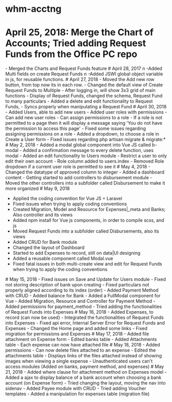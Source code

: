 # whm-acctng
# April 25, 2018: Merge the Chart of Accounts; Tried adding Request Funds from the Office PC repo
-   M e r g e d   t h e   C h a r t s   a n d   R e q u e s t   F u n d s   f e a t u r e  
 #   A p r i l   2 8 ,   2 0 1 7   \ n   - A d d e d   M u l t i   f i e l d s   o n   c r e a t e   R e q u e s t   F u n d s   \ n   - A d d e d   J S W I   g l o b a l   o b j e c t   v a r i a b l e   i n   j s ,   f o r   r e u s a b l e   f u n c t i o n s .  
 
 #   A p r i l   2 7 ,   2 0 1 8 
 -   M o v e d   t h e   A d d   n e w   r o w   b u t t o n ,   f r o m   t o p   n o w   i t s   i n   e a c h   r o w . 
 -   C h a n g e d   t h e   d e f a u l t   v i e w   o f   C r e a t e   R e q u e s t   F u n d s   t o   M u l t i p l e 
 -   A f t e r   l o g g i n g   i n ,   w i l l   s h o w   3 x 3   g r i d   o f   m a i n   f u n c t i o n s 
 -   D i s p l a y   o f   R e q u e s t   F u n d s ,   c h a n g e d   t h e   s c h e m a ,   R e q u e s t   F u n d   t o   m a n y   p a r t i c u l a r s 
  
 -   A d d e d   a   d e l e t e   a n d   e d i t   f u n c t i o n a l i t y   t o   R e q u e s t   F u n d s , 
 -   S y n c s   p r o p e r l y   w h e n   m a n i p u l a t i n g   a   R e q u e s t   F u n d 
  
 #   A p r i l   3 0 ,   2 0 1 8 
 -   A d d e d   U s e r s ,   a b l e   t o   a d d   n e w   u s e r s 
 -   A d d e d   u s e r   r o l e s   w i t h   p e r m i s s i o n s 
 -   C a n   a d d   n e w   u s e r   r o l e s 
 -   C a n   a s s i g n   p e r m i s s i o n s   t o   a   r o l e 
 -   I f   a   r o l e   i s   n o t   p e r m i t t e d   t o   a   p a g e   t h e n   i t   w i l l   d i s p l a y   a   m e s s a g e   s a y i n g   ' Y o u   d o   n o t   h a v e   t h e   p e r m i s s i o n   t o   a c c e s s   t h i s   p a g e ' 
  
 -   F i x e d   s o m e   i s s u e s   r e g a r d i n g   a s s i g n i n g   p e r m i s s i o n s   o n   a   r o l e 
 -   A d d e d   a   d r o p d o w n ,   t o   c h o o s e   a   r o l e   i n   C r e a t e   a   U s e r   f o r m 
 -   F i x e d   i s s u e s   r e g a r d i n g   p h p   a r t i s a n   m i g r a t e   &   m i g r a t e : * 
  
 #   M a y   2 ,   2 0 1 8 
 -   A d d e d   a   m o d a l   g l o b a l   c o m p o n e n t   i n t o   V u e   J S   c a l l e d   b - m o d a l 
 -   A d d e d   a   c o n f i r m a t i o n   m e s s a g e   t o   e v e r y   d e l e t e   f u n c t i o n ,   u s e s   m o d a l 
 -   A d d e d   a n   e d i t   f u n c t i o n a l i t y   t o   U s e r s   m o d u l e 
  
 -   R e s t r i c t   a   u s e r   t o   o n l y   e d i t   t h e i r   o w n   a c c o u n t 
 -   R o l e   c o l u m n   a d d e d   t o   u s e r s . i n d e x 
 -   R e m o v e d   R o l e   d r o p d o w n   i f   a   c u r r e n t   u s e r   r o l e   i s   p e r m i t t e d   t o   s e e   i t  
 #   M a y   4 ,   2 0 1 8 
 -   C h a n g e d   t h e   d a t a t y p e   o f   a p p r o v e d   c o l u m n   t o   i n t e g e r 
 -   A d d e d   a   d a s h b o a r d   c o n t e n t 
 -   G e t t i n g   s t a r t e d   t o   a d d   c o n t r o l l e r s   t o   d i s b u r s e m e n t   m o d u l e 
 -   M o v e d   t h e   o t h e r   c o n t r o l l e r s   i n t o   a   s u b f o l d e r   c a l l e d   D i s b u r s e m e n t   t o   m a k e   i t   m o r e   o r g a n i z e d 
  
 # May 9, 2018
- Applied the coding convention for Vue JS + Laravel
- Fixed issues when trying to apply coding conventions
- Created Migration, Model and Resource for Expenses|_meta and Banks; Also controller and its views
- Added npm install for Vue js components, in order to compile scss, and js
- Moved Request Funds into a subfolder called Disbursements, also its views
- Added CRUD for Bank module
- Changed the layout of Dashboard
- Started to add Expenses to record, still on data|UI designing
- Added a reusable component called Modal.vue
- Fixed fatal issues in both multi-create view and edit for Request Funds when trying to apply the coding conventions

#   M a y   1 5 ,   2 0 1 8 
 -   F i x e d   i s s u e s   o n   S a v e   a n d   U p d a t e   f o r   U s e r s   m o d u l e 
 -   F i x e d   n o t   s t o r i n g   d e s c r i p t i o n   o f   b a n k   u p o n   c r e a t i n g 
 -   F i x e d   p a r t i c u l a r s   n o t   p r o p e r l y   a l i g n e d   a c c o r d i n g   t o   i t s   i n d e x   ( o r d e r ) 
  
 -   A d d e d   P a y m e n t   M e t h o d   w i t h   C R U D 
 -   A d d e d   b a l a n c e   f o r   B a n k 
 -   A d d e d   a   F u l l M o d a l   c o m p o n e n t   f o r   V u e 
 -   A d d e d   M i g r a t i o n ,   R e s o u r c e   a n d   C o n t r o l l e r   f o r   P a y m e n t   M e t h o d 
 -   A d d e d   p e r m i s s i o n s   f o r   p a y m e n t _ m e t h o d 
 -   T r i e d   a d d i n g   t h e   f u n c t i o n a l i t i e s   o f   R e q u e s t   F u n d s   i n t o   E x p e n s e s 
  
 #   M a y   1 6 ,   2 0 1 8 
 -   A d d e d   E x p e n s e s ,   t o   r e c o r d   ( c a n   n o w   b e   u s e d ) 
 -   I n t e g r a t e d   t h e   f u n c t i o n a l i t i e s   o f   R e q u e s t   F u n d s   i n t o   E x p e n s e s 
 -   F i x e d   a p i   e r r o r ,   I n t e r n a l   S e r v e r   E r r o r   f o r   R e q u e s t   F u n d s   a n d   E x p e n s e s 
 -   C h a n g e d   t h e   H o m e   p a g e   a n d   a d d e d   s o m e   l i n k s 
 -   F i x e d   m i g r a t i o n   f o r   p e r m i s s i o n s   a n d   E x p e n s e s 
  
 #   M a y   1 7 ,   2 0 1 8 
 -   A d d e d   f i l e   a t t a c h m e n t   o n   E x p e n s e   f o r m 
 -   E d i t e d   b a n k s   t a b l e 
 -   A d d e d   A t t a c h m e n t s   t a b l e 
 -   E a c h   e x p e n s e   c a n   n o w   h a v e   a t t a c h e d   f i l e 
  
 #   M a y   1 8 ,   2 0 1 8 
 -   A d d e d   p e r m i s s i o n s 
 -   C a n   n o w   d e l e t e   f i l e s   a t t a c h e d   t o   a n   e x p e n s e 
 -   E d i t e d   t h e   a t t a c h m e n t s   t a b l e 
 -   D i s p l a y s   l i n k s   o f   t h e   f i l e s   a t t a c h e d   i n s t e a d   o f   s h o w i n g   i m a g e s   w h e n   v i e w i n g   a   s i n g l e   e x p e n s e 
 -   U n a u t h e n t i c a t e d   u s e r s   c a n ' t   a c c e s s   m o d u l e s   ( A d d e d   o n   b a n k s ,   p a y m e n t   m e t h o d ,   a n d   e x p e n s e s ) 
  
 #   M a y   2 1 ,   2 0 1 8 
 -   A d d e d   w h e r e   c l a u s e   f o r   a t t a c h m e n t   m e t h o d   o n   E x p e n s e s   m o d e l 
 -   A d d e d   a   a j a x   t o   d i s p l a y   b a l a n c e   o f   a   b a n k   a c c o u n t   w h e n   c h o o s i n g   a   b a n k   a c c o u n t   ( o n   E x p e n s e   f o r m )  
 -   T r i e d   c h a n g i n g   t h e   l a y o u t ,   m o v i n g   t h e   n a v   i n t o   s i d e n a v 
 -   A d d e d   P a y e e   m o d u l e   w i t h   C R U D 
 -   T r i e d   a d d i n g   V o u c h e r   t e m p l a t e s 
 -   A d d e d   a   m a n i p u l a t i o n   f o r   e x p e n s e s   t a b l e   ( m i g r a t i o n   f i l e ) 
  
 